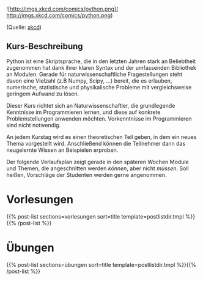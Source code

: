<!-- 
.. title: Python Kurs 2017
.. slug: index
.. date: 2017-03-06 20:03:02 UTC+01:00
.. tags: 
.. category: 
.. link: 
.. description: 
.. type: text
-->

![http://imgs.xkcd.com/comics/python.png]( http://imgs.xkcd.com/comics/python.png)

(Quelle: [xkcd]( https://xkcd.com/353/))

Kurs-Beschreibung
-----------------

Python ist eine Skriptsprache, die in den letzten Jahren stark an Beliebtheit zugenommen hat dank ihrer klaren Syntax
und der umfassenden Bibliothek an Modulen.
Gerade für naturwissenschaftliche Fragestellungen steht davon eine Vielzahl (z.B Numpy, Scipy, ...) bereit, 
die es erlauben, numerische, statistische und physikalische Probleme mit vergleichsweise geringem Aufwand zu lösen.


Dieser Kurs richtet sich an Naturwissenschaftler, die grundlegende Kenntnisse im Programmieren lernen, und diese
auf konkrete Problemstellungen anwenden möchten. Vorkenntnisse im Programmieren sind nicht notwendig.


An jedem Kurstag wird es einen theoretischen Teil geben, in dem ein neues Thema vorgestellt wird. Anschließend können
die Teilnehmer dann das neugelernte Wissen an Beispielen erproben.

Der folgende Verlaufsplan zeigt gerade in den späteren Wochen Module und Themen, die angeschnitten werden _können_, aber nicht _müssen_.
Soll heißen, Vorschläge der Studenten werden gerne angenommen.


# Vorlesungen

{{% post-list sections=vorlesungen sort=title template=postlistdir.tmpl %}}{{% /post-list %}}

# Übungen

{{% post-list sections=übungen sort=title template=postlistdir.tmpl %}}{{% /post-list %}}
